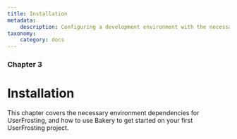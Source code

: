 ```yaml
---
title: Installation
metadata:
    description: Configuring a development environment with the necessary dependencies for UserFrosting, and using Bakery to get started on your first UserFrosting project.
taxonomy:
    category: docs
---
```


### Chapter 3

# Installation

This chapter covers the necessary environment dependencies for UserFrosting, and how to use Bakery to get started on your first UserFrosting project.
